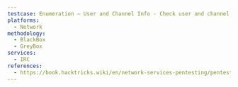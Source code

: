 ```yaml
---
testcase: Enumeration – User and Channel Info - Check user and channel information with: ADMIN, USERS, TIME, STATS a (operator only), NAMES, LIST
platforms: 
  - Network
methodology: 
  - BlackBox
  - GreyBox
services:
  - IRC
references:
  - https://book.hacktricks.wiki/en/network-services-pentesting/pentesting-irc.html
---
```

